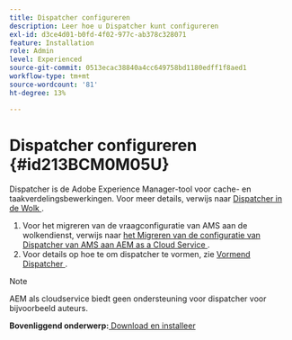 ```yaml
---
title: Dispatcher configureren
description: Leer hoe u Dispatcher kunt configureren
exl-id: d3ce4d01-b0fd-4f02-977c-ab378c328071
feature: Installation
role: Admin
level: Experienced
source-git-commit: 0513ecac38840a4cc649758bd1180edff1f8aed1
workflow-type: tm+mt
source-wordcount: '81'
ht-degree: 13%

---
```


# Dispatcher configureren {#id213BCM0M05U}

Dispatcher is de Adobe Experience Manager-tool voor cache- en taakverdelingsbewerkingen. Voor meer details, verwijs naar [ Dispatcher in de Wolk ](https://experienceleague.adobe.com/docs/experience-manager-cloud-service/implementing/content-delivery/disp-overview.html?lang=nl-NL).

1. Voor het migreren van de vraagconfiguratie van AMS aan de wolkendienst, verwijs naar [ het Migreren van de configuratie van Dispatcher van AMS aan AEM as a Cloud Service ](https://experienceleague.adobe.com/docs/experience-manager-cloud-service/implementing/content-delivery/ams-aem.html?lang=nl-NL).
1. Voor details op hoe te om dispatcher te vormen, zie [ Vormend Dispatcher ](https://experienceleague.adobe.com/docs/experience-manager-dispatcher/using/configuring/dispatcher-configuration.html?lang=nl-NL).

>[!NOTE]
>
> AEM als cloudservice biedt geen ondersteuning voor dispatcher voor bijvoorbeeld auteurs.

**Bovenliggend onderwerp:**&#x200B;[ Download en installeer ](download-install.md)
